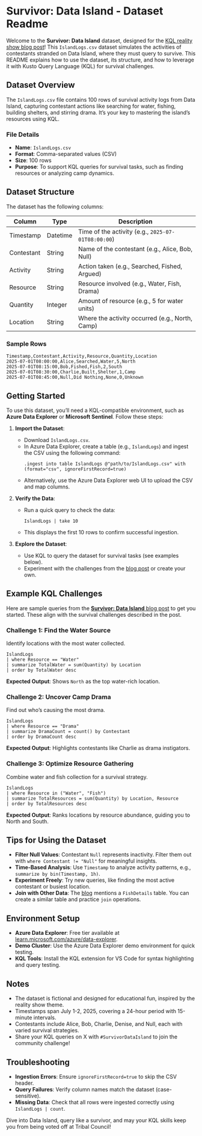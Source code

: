 # Survivor: Data Island - Dataset Readme

Welcome to the **Survivor: Data Island** dataset, designed for the [KQL reality show blog post](https://rodtrent.substack.com/p/kql-reality-show-survivor-data-island)! This `IslandLogs.csv` dataset simulates the activities of contestants stranded on Data Island, where they must query to survive. This README explains how to use the dataset, its structure, and how to leverage it with Kusto Query Language (KQL) for survival challenges.

## Dataset Overview
The `IslandLogs.csv` file contains 100 rows of survival activity logs from Data Island, capturing contestant actions like searching for water, fishing, building shelters, and stirring drama. It’s your key to mastering the island’s resources using KQL.

### File Details
- **Name**: `IslandLogs.csv`
- **Format**: Comma-separated values (CSV)
- **Size**: 100 rows
- **Purpose**: To support KQL queries for survival tasks, such as finding resources or analyzing camp dynamics.

## Dataset Structure
The dataset has the following columns:

| Column      | Type        | Description                                      |
|-------------|-------------|--------------------------------------------------|
| Timestamp   | Datetime    | Time of the activity (e.g., `2025-07-01T08:00:00`)|
| Contestant  | String      | Name of the contestant (e.g., Alice, Bob, Null)  |
| Activity    | String      | Action taken (e.g., Searched, Fished, Argued)    |
| Resource    | String      | Resource involved (e.g., Water, Fish, Drama)     |
| Quantity    | Integer     | Amount of resource (e.g., 5 for water units)     |
| Location    | String      | Where the activity occurred (e.g., North, Camp)  |

### Sample Rows
```
Timestamp,Contestant,Activity,Resource,Quantity,Location
2025-07-01T08:00:00,Alice,Searched,Water,5,North
2025-07-01T08:15:00,Bob,Fished,Fish,2,South
2025-07-01T08:30:00,Charlie,Built,Shelter,1,Camp
2025-07-01T08:45:00,Null,Did Nothing,None,0,Unknown
```

## Getting Started
To use this dataset, you’ll need a KQL-compatible environment, such as **Azure Data Explorer** or **Microsoft Sentinel**. Follow these steps:

1. **Import the Dataset**:
   - Download `IslandLogs.csv`.
   - In Azure Data Explorer, create a table (e.g., `IslandLogs`) and ingest the CSV using the following command:
     ```kql
     .ingest into table IslandLogs @"path/to/IslandLogs.csv" with (format="csv", ignoreFirstRecord=true)
     ```
   - Alternatively, use the Azure Data Explorer web UI to upload the CSV and map columns.

2. **Verify the Data**:
   - Run a quick query to check the data:
     ```kql
     IslandLogs | take 10
     ```
   - This displays the first 10 rows to confirm successful ingestion.

3. **Explore the Dataset**:
   - Use KQL to query the dataset for survival tasks (see examples below).
   - Experiment with the challenges from the [blog post](https://rodtrent.substack.com/p/kql-reality-show-survivor-data-island) or create your own.

## Example KQL Challenges
Here are sample queries from the [**Survivor: Data Island** blog post](https://rodtrent.substack.com/p/kql-reality-show-survivor-data-island) to get you started. These align with the survival challenges described in the post.

### Challenge 1: Find the Water Source
Identify locations with the most water collected.
```kql
IslandLogs
| where Resource == "Water"
| summarize TotalWater = sum(Quantity) by Location
| order by TotalWater desc
```
**Expected Output**: Shows `North` as the top water-rich location.

### Challenge 2: Uncover Camp Drama
Find out who’s causing the most drama.
```kql
IslandLogs
| where Resource == "Drama"
| summarize DramaCount = count() by Contestant
| order by DramaCount desc
```
**Expected Output**: Highlights contestants like Charlie as drama instigators.

### Challenge 3: Optimize Resource Gathering
Combine water and fish collection for a survival strategy.
```kql
IslandLogs
| where Resource in ("Water", "Fish")
| summarize TotalResources = sum(Quantity) by Location, Resource
| order by TotalResources desc
```
**Expected Output**: Ranks locations by resource abundance, guiding you to North and South.

## Tips for Using the Dataset
- **Filter Null Values**: Contestant `Null` represents inactivity. Filter them out with `where Contestant != "Null"` for meaningful insights.
- **Time-Based Analysis**: Use `Timestamp` to analyze activity patterns, e.g., `summarize by bin(Timestamp, 1h)`.
- **Experiment Freely**: Try new queries, like finding the most active contestant or busiest location.
- **Join with Other Data**: The [blog](https://rodtrent.substack.com/p/kql-reality-show-survivor-data-island) mentions a `FishDetails` table. You can create a similar table and practice `join` operations.

## Environment Setup
- **Azure Data Explorer**: Free tier available at [learn.microsoft.com/azure/data-explorer](https://learn.microsoft.com/azure/data-explorer).
- **Demo Cluster**: Use the Azure Data Explorer demo environment for quick testing.
- **KQL Tools**: Install the KQL extension for VS Code for syntax highlighting and query testing.

## Notes
- The dataset is fictional and designed for educational fun, inspired by the reality show theme.
- Timestamps span July 1-2, 2025, covering a 24-hour period with 15-minute intervals.
- Contestants include Alice, Bob, Charlie, Denise, and Null, each with varied survival strategies.
- Share your KQL queries on X with `#SurvivorDataIsland` to join the community challenge!

## Troubleshooting
- **Ingestion Errors**: Ensure `ignoreFirstRecord=true` to skip the CSV header.
- **Query Failures**: Verify column names match the dataset (case-sensitive).
- **Missing Data**: Check that all rows were ingested correctly using `IslandLogs | count`.

Dive into Data Island, query like a survivor, and may your KQL skills keep you from being voted off at Tribal Council!
